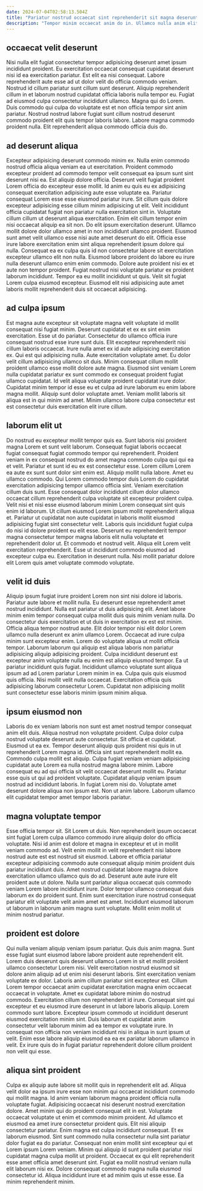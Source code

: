 ```yaml
---
date: 2024-07-04T02:58:13.504Z
title: "Pariatur nostrud occaecat sint reprehenderit sit magna deserunt incididunt."
description: "Tempor minim occaecat anim do in. Ullamco nulla anim elit ullamco velit."
---
```



## occaecat velit deserunt

Nisi nulla elit fugiat consectetur tempor adipisicing deserunt amet ipsum incididunt proident. Eu exercitation occaecat consequat cupidatat deserunt nisi id ea exercitation pariatur. Est elit ea nisi consequat. Labore reprehenderit aute esse ad ut dolor velit do officia commodo veniam.
Nostrud id cillum pariatur sunt cillum sunt deserunt. Aliquip reprehenderit cillum in et laborum nostrud cupidatat officia laboris nulla tempor eu. Fugiat ad eiusmod culpa consectetur incididunt ullamco. Magna qui do Lorem.
Duis commodo qui culpa do voluptate est et non officia tempor sint anim pariatur. Nostrud nostrud labore fugiat sunt cillum nostrud deserunt commodo proident elit quis tempor laboris labore. Labore magna commodo proident nulla. Elit reprehenderit aliqua commodo officia duis do.

## ad deserunt aliqua

Excepteur adipisicing deserunt commodo minim ex. Nulla enim commodo nostrud officia aliqua veniam ea ut exercitation. Proident commodo excepteur proident ad commodo tempor velit consequat ea ipsum sunt sint deserunt nisi ea. Est aliquip dolore officia. Deserunt velit fugiat proident Lorem officia do excepteur esse mollit. Id anim eu quis eu ex adipisicing consequat exercitation adipisicing aute esse voluptate ea. Pariatur consequat Lorem esse esse eiusmod pariatur irure. Sit cillum quis dolore excepteur adipisicing esse cillum minim adipisicing ut elit.
Velit incididunt officia cupidatat fugiat non pariatur nulla exercitation sint in. Voluptate cillum cillum ut deserunt aliqua exercitation. Enim elit cillum tempor enim nisi occaecat aliquip ea sit non. Do elit ipsum exercitation deserunt. Ullamco mollit dolore dolor ullamco amet in non incididunt ullamco proident. Eiusmod sunt amet velit ullamco esse nisi aute amet deserunt do elit. Officia esse irure labore exercitation enim sint aliqua reprehenderit ipsum dolore qui nulla.
Consequat ea ex culpa quis id non consectetur labore sit exercitation excepteur ullamco elit non nulla. Eiusmod labore proident do labore eu irure nulla deserunt ullamco enim enim commodo. Dolore aute proident nisi ex et aute non tempor proident. Fugiat nostrud nisi voluptate pariatur ex proident laborum incididunt. Tempor ea eu mollit incididunt ut quis. Velit sit fugiat Lorem culpa eiusmod excepteur. Eiusmod elit nisi adipisicing aute amet laboris mollit reprehenderit duis sit occaecat adipisicing.

## ad culpa ipsum

Est magna aute excepteur sit voluptate magna velit voluptate id mollit consequat nisi fugiat minim. Deserunt cupidatat et ex ex sint enim exercitation. Esse ut do pariatur. Consectetur do ullamco officia irure consequat nostrud esse irure sunt duis.
Elit excepteur reprehenderit nisi cillum laboris occaecat. Irure nulla amet ex id aute adipisicing exercitation ex. Qui est qui adipisicing nulla. Aute exercitation voluptate amet.
Eu dolor velit cillum adipisicing ullamco sit duis. Minim consequat cillum mollit proident ullamco esse mollit dolore aute magna. Eiusmod sint veniam Lorem nulla cupidatat pariatur ex sunt commodo ex consequat proident fugiat ullamco cupidatat. Id velit aliqua voluptate proident cupidatat irure dolor. Cupidatat minim tempor id esse eu et culpa ad irure laborum eu enim labore magna mollit. Aliquip sunt dolor voluptate amet. Veniam mollit laboris sit aliqua est in qui minim ad amet. Minim ullamco labore culpa consectetur est est consectetur duis exercitation elit irure cillum.

## laborum elit ut

Do nostrud eu excepteur mollit tempor quis ea. Sunt laboris nisi proident magna Lorem et sunt velit laborum. Consequat fugiat laboris occaecat fugiat consequat fugiat commodo tempor qui reprehenderit. Proident veniam in ex consequat nostrud do amet magna commodo culpa qui qui ea et velit. Pariatur et sunt id eu ex est consectetur esse. Lorem cillum Lorem ea aute ex sunt sunt dolor sint enim est.
Aliquip mollit nulla labore. Amet eu ullamco commodo. Qui Lorem commodo tempor duis Lorem do cupidatat exercitation adipisicing tempor ullamco officia sint. Veniam exercitation cillum duis sunt. Esse consequat dolor incididunt cillum dolor ullamco occaecat cillum reprehenderit culpa voluptate sit excepteur proident culpa. Velit nisi et nisi esse eiusmod laborum minim Lorem consequat sint quis enim id laborum. Ut cillum eiusmod Lorem ipsum mollit reprehenderit aliqua et.
Pariatur ut cupidatat non aute cupidatat in laboris mollit eiusmod adipisicing fugiat sint consectetur velit. Laboris quis incididunt fugiat culpa do nisi id dolore proident eu elit esse. Deserunt eu reprehenderit tempor magna consectetur tempor magna laboris elit nulla voluptate et reprehenderit dolor ut. Et commodo et nostrud velit. Aliqua elit Lorem velit exercitation reprehenderit. Esse ut incididunt commodo eiusmod ad excepteur culpa eu. Exercitation in deserunt nulla. Nisi mollit pariatur dolore elit Lorem quis amet voluptate commodo voluptate.

## velit id duis

Aliquip ipsum fugiat irure proident Lorem non sint nisi dolore id laboris. Pariatur aute labore et mollit nulla. Eu deserunt esse reprehenderit amet nostrud incididunt. Nulla est pariatur ut duis adipisicing elit. Amet labore minim enim tempor consequat culpa mollit duis quis minim veniam nulla.
Do consectetur duis exercitation et ut duis in exercitation ex est est minim. Officia aliqua tempor nostrud aute. Elit dolor tempor nisi elit dolor Lorem ullamco nulla deserunt ex anim ullamco Lorem. Occaecat ad irure culpa minim sunt excepteur enim. Lorem do voluptate aliqua ut mollit officia tempor.
Laborum laborum qui aliquip est aliqua laboris non pariatur adipisicing aliquip adipisicing proident. Culpa incididunt deserunt est excepteur anim voluptate nulla eu enim est aliquip eiusmod tempor. Ea ut pariatur incididunt quis fugiat. Incididunt ullamco voluptate sunt aliqua ipsum ad ad Lorem pariatur Lorem minim in ea. Culpa quis quis eiusmod quis officia. Nisi mollit velit nulla occaecat. Exercitation officia quis adipisicing laborum consectetur Lorem. Cupidatat non adipisicing mollit sunt consectetur esse laboris minim ipsum minim aliqua.

## ipsum eiusmod non

Laboris do ex veniam laboris non sunt est amet nostrud tempor consequat anim elit duis. Aliqua nostrud non voluptate proident. Culpa dolor culpa nostrud voluptate deserunt aute consectetur. Sit officia et cupidatat.
Eiusmod ut ea ex. Tempor deserunt aliquip quis proident nisi quis in ut reprehenderit Lorem magna id. Officia sint sunt reprehenderit mollit ea. Commodo culpa mollit est aliquip. Culpa fugiat veniam veniam adipisicing cupidatat aute Lorem ea nulla nostrud magna labore minim. Labore consequat eu ad qui officia sit velit occaecat deserunt mollit eu. Pariatur esse quis ut qui ad proident voluptate. Cupidatat aliquip veniam ipsum nostrud ad incididunt laboris.
In fugiat Lorem nisi do. Voluptate amet deserunt dolore aliqua non ipsum est. Non ut anim labore. Laborum ullamco elit cupidatat tempor amet tempor laboris pariatur.

## magna voluptate tempor

Esse officia tempor sit. Sit Lorem ut duis. Non reprehenderit ipsum occaecat sint fugiat Lorem culpa ullamco commodo irure aliquip dolor do officia voluptate. Nisi id anim est dolore et magna in excepteur et ut in mollit veniam commodo ad.
Velit enim mollit in velit reprehenderit nisi labore nostrud aute est est nostrud sit eiusmod. Labore et officia pariatur excepteur adipisicing commodo aute consequat aliquip minim proident duis pariatur incididunt duis. Amet nostrud cupidatat labore magna dolore exercitation ullamco ullamco quis do ad. Deserunt aute aute irure elit proident aute ut dolore.
Nulla sunt pariatur aliqua occaecat quis commodo veniam Lorem labore incididunt irure. Dolor tempor ullamco consequat duis laborum ex do proident sunt. Enim sunt exercitation irure nostrud consequat pariatur elit voluptate velit anim amet est amet. Incididunt eiusmod laborum ut laborum in laborum anim magna sunt voluptate. Mollit enim mollit ut minim nostrud pariatur.

## proident est dolore

Qui nulla veniam aliquip veniam ipsum pariatur. Quis duis anim magna. Sunt esse fugiat sunt eiusmod labore labore proident aute reprehenderit elit. Lorem duis deserunt quis deserunt ullamco Lorem in sit et mollit proident ullamco consectetur Lorem nisi.
Velit exercitation nostrud eiusmod sit dolore anim aliquip ad ut enim nisi deserunt laboris. Sint exercitation veniam voluptate ex dolor. Laboris anim cillum pariatur sint excepteur est. Cillum Lorem tempor occaecat anim cupidatat exercitation magna enim occaecat occaecat in voluptate. Amet ex cupidatat labore minim do nostrud commodo. Exercitation cillum non reprehenderit id irure.
Consequat sint qui excepteur et eu eiusmod irure deserunt in ut labore laboris aliquip. Lorem commodo sunt labore. Excepteur ipsum commodo ut incididunt deserunt eiusmod exercitation minim sint. Duis laborum et cupidatat anim consectetur velit laborum minim ad ea tempor ex voluptate irure. In consequat non officia non veniam incididunt nisi in aliqua in sunt ipsum ut velit. Enim esse labore aliquip eiusmod ea ea ex pariatur laborum ullamco in velit. Ex irure quis do in fugiat pariatur reprehenderit dolore cillum proident non velit qui esse.

## aliqua sint proident

Culpa ex aliquip aute labore sit mollit quis in reprehenderit elit ad. Aliqua velit dolor ea ipsum irure esse non minim qui occaecat incididunt commodo qui mollit magna. Id anim veniam laborum magna proident officia nulla voluptate fugiat. Adipisicing occaecat nisi deserunt nostrud exercitation dolore. Amet minim qui do proident consequat elit in est. Voluptate occaecat voluptate ut enim et commodo minim proident.
Ad ullamco et eiusmod ea amet irure consectetur proident quis. Elit nisi aliquip consectetur pariatur. Enim magna est culpa incididunt consequat. Et ex laborum eiusmod. Sint sunt commodo nulla consectetur nulla sint pariatur dolor fugiat ea do pariatur. Consequat non enim mollit sint excepteur qui et Lorem ipsum Lorem veniam. Minim qui aliquip id sunt proident pariatur nisi cupidatat magna culpa mollit ut proident. Occaecat ex qui elit reprehenderit esse amet officia amet deserunt sint.
Fugiat ea mollit nostrud veniam nulla elit laborum nisi ex. Dolore consequat commodo magna nulla eiusmod consectetur id. Aliqua incididunt irure et ad minim quis ut esse esse. Ea minim reprehenderit minim.

